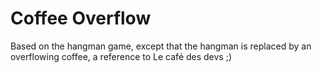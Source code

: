 # Coffee Overflow
Based on the hangman game, except that the hangman is replaced by an overflowing coffee, a reference to Le café des devs ;)
